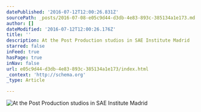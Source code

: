 ```yaml
---
datePublished: '2016-07-12T12:00:26.831Z'
sourcePath: _posts/2016-07-08-e05c9d44-d3db-4e83-893c-385134a1e173.md
author: []
dateModified: '2016-07-12T12:00:26.176Z'
title: ''
description: At the Post Production studios in SAE Institute Madrid
starred: false
inFeed: true
hasPage: true
inNav: false
url: e05c9d44-d3db-4e83-893c-385134a1e173/index.html
_context: 'http://schema.org'
_type: Article

---
```

![At the Post Production studios in SAE Institute Madrid](https://the-grid-user-content.s3-us-west-2.amazonaws.com/fc7fab0a-714f-481a-84f3-55f6f67d5ce8.jpg)